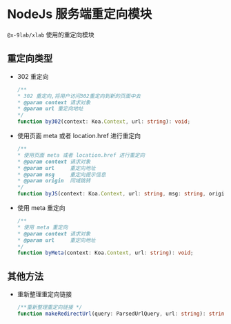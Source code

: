 # NodeJs 服务端重定向模块

`@x-9lab/xlab` 使用的重定向模块

## 重定向类型

- 302 重定向
    ```ts
    /**
    * 302 重定向,将用户访问302重定向到新的页面中去
    * @param context 请求对象
    * @param url 重定向地址
    */
    function by302(context: Koa.Context, url: string): void;
    ```

- 使用页面 meta 或者 location.href 进行重定向
    ```ts
    /**
    * 使用页面 meta 或者 location.href 进行重定向
    * @param context 请求对象
    * @param url     重定向地址
    * @param msg     重定向提示信息
    * @param origin  同域跳转
    */
    function byJS(context: Koa.Context, url: string, msg: string, origin: string): void;
    ```

- 使用 meta 重定向
    ```ts
    /**
    * 使用 meta 重定向
    * @param context 请求对象
    * @param url     重定向地址
    */
    function byMeta(context: Koa.Context, url: string): void;
    ```

## 其他方法

- 重新整理重定向链接
    ```ts
    /**重新整理重定向链接 */
    function makeRedirectUrl(query: ParsedUrlQuery, url: string): string;
    ```